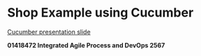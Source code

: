 # Shop Example using Cucumber

[Cucumber presentation slide](https://github.com/ladyusa/cucumber-atm/blob/master/cucumber.pdf)

**01418472 Integrated Agile Process and DevOps 2567** 
